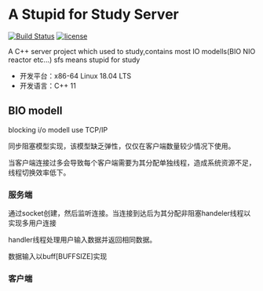 # A Stupid for Study Server


[![Build Status](https://travis-ci.org/yxtwl94/sfs_server.svg?branch=master)](https://github.com/yxtwl94/sfs_server)
[![license](https://img.shields.io/github/license/mashape/apistatus.svg)](https://opensource.org/licenses/MIT)

A C++ server project which used to study,contains most IO modells(BIO NIO reactor etc...)
sfs means stupid for study

* 开发平台：x86-64 Linux 18.04 LTS
* 开发语言：C++ 11

## BIO modell

blocking i/o modell use TCP/IP

同步阻塞模型实现，该模型缺乏弹性，仅仅在客户端数量较少情况下使用。

当客户端连接过多会导致每个客户端需要为其分配单独线程，造成系统资源不足，线程切换效率低下。

### 服务端

通过socket创建，然后监听连接。当连接到达后为其分配非阻塞handeler线程以实现多用户连接

handler线程处理用户输入数据并返回相同数据。

数据输入以buff[BUFFSIZE]实现

### 客户端

